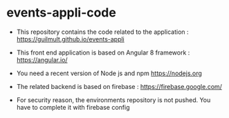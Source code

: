# events-appli-code

- This repository contains the code related to the application : https://guilmult.github.io/events-appli

- This front end application is based on Angular 8 framework : https://angular.io/ 

- You need a recent version of Node js and npm  https://nodejs.org

- The related backend is based on firebase : https://firebase.google.com/

- For security reason, the environments repository is not pushed. You have to complete it with firebase config
